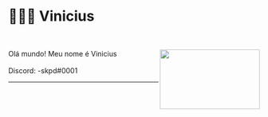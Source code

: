 # 👨🏾‍💻 Vinicius
<br>
<p><img src="https://i.imgur.com/dVipEV8.gif" height="120px" width="200px" align="right">
Olá mundo! Meu nome é Vinicius<br>
<br>Discord: -skpd#0001
</p>
<hr>
